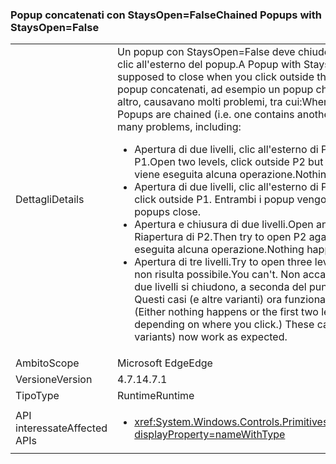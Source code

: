 ### <a name="chained-popups-with-staysopenfalse"></a><span data-ttu-id="4e0e7-101">Popup concatenati con StaysOpen=False</span><span class="sxs-lookup"><span data-stu-id="4e0e7-101">Chained Popups with StaysOpen=False</span></span>

|   |   |
|---|---|
|<span data-ttu-id="4e0e7-102">Dettagli</span><span class="sxs-lookup"><span data-stu-id="4e0e7-102">Details</span></span>|<span data-ttu-id="4e0e7-103">Un popup con StaysOpen=False deve chiudersi quando si fa clic all'esterno del popup.</span><span class="sxs-lookup"><span data-stu-id="4e0e7-103">A Popup with StaysOpen=False is supposed to close when you click outside the Popup.</span></span> <span data-ttu-id="4e0e7-104">Due o più popup concatenati, ad esempio un popup che ne contiene un altro, causavano molti problemi, tra cui:</span><span class="sxs-lookup"><span data-stu-id="4e0e7-104">When two or more such Popups are chained (i.e. one contains another), there were many problems, including:</span></span><ul><li><span data-ttu-id="4e0e7-105">Apertura di due livelli, clic all'esterno di P2, ma all'interno di P1.</span><span class="sxs-lookup"><span data-stu-id="4e0e7-105">Open two levels, click outside P2 but inside P1.</span></span>  <span data-ttu-id="4e0e7-106">Non viene eseguita alcuna operazione.</span><span class="sxs-lookup"><span data-stu-id="4e0e7-106">Nothing happens.</span></span></li><li><span data-ttu-id="4e0e7-107">Apertura di due livelli, clic all'esterno di P1.</span><span class="sxs-lookup"><span data-stu-id="4e0e7-107">Open two levels, click outside P1.</span></span>  <span data-ttu-id="4e0e7-108">Entrambi i popup vengono chiusi.</span><span class="sxs-lookup"><span data-stu-id="4e0e7-108">Both popups close.</span></span></li><li><span data-ttu-id="4e0e7-109">Apertura e chiusura di due livelli.</span><span class="sxs-lookup"><span data-stu-id="4e0e7-109">Open and close two levels.</span></span>  <span data-ttu-id="4e0e7-110">Riapertura di P2.</span><span class="sxs-lookup"><span data-stu-id="4e0e7-110">Then try to open P2 again.</span></span>  <span data-ttu-id="4e0e7-111">Non viene eseguita alcuna operazione.</span><span class="sxs-lookup"><span data-stu-id="4e0e7-111">Nothing happens.</span></span></li><li><span data-ttu-id="4e0e7-112">Apertura di tre livelli.</span><span class="sxs-lookup"><span data-stu-id="4e0e7-112">Try to open three levels.</span></span>  <span data-ttu-id="4e0e7-113">L'operazione non risulta possibile.</span><span class="sxs-lookup"><span data-stu-id="4e0e7-113">You can't.</span></span>  <span data-ttu-id="4e0e7-114">Non accade nulla o i primi due livelli si chiudono, a seconda del punto in cui si fa clic. Questi casi (e altre varianti) ora funzionano come previsto.</span><span class="sxs-lookup"><span data-stu-id="4e0e7-114">(Either nothing happens or the first two levels close, depending on where you click.) These cases (and other variants) now work as expected.</span></span></li></ul>|
|<span data-ttu-id="4e0e7-115">Ambito</span><span class="sxs-lookup"><span data-stu-id="4e0e7-115">Scope</span></span>|<span data-ttu-id="4e0e7-116">Microsoft Edge</span><span class="sxs-lookup"><span data-stu-id="4e0e7-116">Edge</span></span>|
|<span data-ttu-id="4e0e7-117">Versione</span><span class="sxs-lookup"><span data-stu-id="4e0e7-117">Version</span></span>|<span data-ttu-id="4e0e7-118">4.7.1</span><span class="sxs-lookup"><span data-stu-id="4e0e7-118">4.7.1</span></span>|
|<span data-ttu-id="4e0e7-119">Tipo</span><span class="sxs-lookup"><span data-stu-id="4e0e7-119">Type</span></span>|<span data-ttu-id="4e0e7-120">Runtime</span><span class="sxs-lookup"><span data-stu-id="4e0e7-120">Runtime</span></span>|
|<span data-ttu-id="4e0e7-121">API interessate</span><span class="sxs-lookup"><span data-stu-id="4e0e7-121">Affected APIs</span></span>|<ul><li><xref:System.Windows.Controls.Primitives.Popup.StaysOpen?displayProperty=nameWithType></li></ul>|

